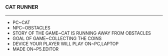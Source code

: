 ### CAT RUNNER

---

* PC~CAT
* NPC~OBSTACLES
* STORY OF THE GAME~CAT IS RUNNING AWAY FROM OBSTACLES 
* GOAL OF GAME~COLLECTING THE COINS
* DEVICE YOUR PLAYER WILL PLAY ON~PC,LAPTOP
* MADE ON~P5.EDITOR

